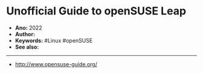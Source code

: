 # Unofficial Guide to openSUSE Leap

- **Ano:** 2022
- **Author:** 
- **Keywords:** #Linux #openSUSE
- **See also:**

---

- http://www.opensuse-guide.org/
